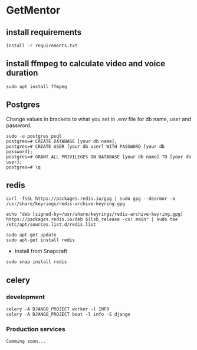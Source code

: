 # GetMentor
## install requirements
```commandline
install -r requirements.txt
```

## install ffmpeg to calculate video and voice duration
```commandline
sudo apt install ffmpeg
```

## Postgres
Change values in brackets to what you set in .env file for db name, user and password.
```commandline
sudo -u postgres psql
postgres=# CREATE DATABASE [your db name];
postgres=# CREATE USER [your db user] WITH PASSWORD [your db password];
postgres=# GRANT ALL PRIVILEGES ON DATABASE [your db name] TO [your db user];
postgres=# \q
```

## redis
```commandline
curl -fsSL https://packages.redis.io/gpg | sudo gpg --dearmor -o /usr/share/keyrings/redis-archive-keyring.gpg

echo "deb [signed-by=/usr/share/keyrings/redis-archive-keyring.gpg] https://packages.redis.io/deb $(lsb_release -cs) main" | sudo tee /etc/apt/sources.list.d/redis.list

sudo apt-get update
sudo apt-get install redis
```
* Install from Snapcraft
```commandline
sudo snap install redis
```

## celery
### development
```commandline
celery -A DJANGO_PROJECT worker -l INFO
celery -A DJANGO_PROJECT beat -l info -S django
```


### Production services
```commandline
Comming soon...
```